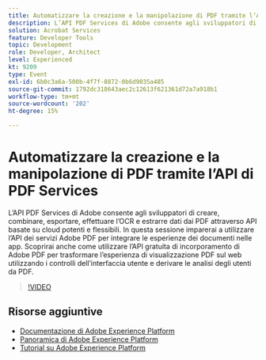 ```yaml
---
title: Automatizzare la creazione e la manipolazione di PDF tramite l’API di PDF Services
description: L’API PDF Services di Adobe consente agli sviluppatori di creare, combinare, esportare, effettuare l’OCR e estrarre dati dai PDF attraverso API basate su cloud potenti e flessibili. In questa sessione imparerai a utilizzare l’API dei servizi Adobe PDF per integrare le esperienze dei documenti nelle app. Scoprirai anche come utilizzare l’API gratuita di incorporamento di Adobe PDF per trasformare l’esperienza di visualizzazione PDF sul web utilizzando i controlli dell’interfaccia utente e derivare le analisi degli utenti da PDF.
solution: Acrobat Services
feature: Developer Tools
topic: Development
role: Developer, Architect
level: Experienced
kt: 9209
type: Event
exl-id: 6b0c3a6a-500b-4f7f-8872-0b6d9035a485
source-git-commit: 1792dc318643aec2c12613f621361d72a7a918b1
workflow-type: tm+mt
source-wordcount: '202'
ht-degree: 15%

---
```


# Automatizzare la creazione e la manipolazione di PDF tramite l’API di PDF Services

L’API PDF Services di Adobe consente agli sviluppatori di creare, combinare, esportare, effettuare l’OCR e estrarre dati dai PDF attraverso API basate su cloud potenti e flessibili. In questa sessione imparerai a utilizzare l’API dei servizi Adobe PDF per integrare le esperienze dei documenti nelle app. Scoprirai anche come utilizzare l’API gratuita di incorporamento di Adobe PDF per trasformare l’esperienza di visualizzazione PDF sul web utilizzando i controlli dell’interfaccia utente e derivare le analisi degli utenti da PDF.

>[!VIDEO](https://video.tv.adobe.com/v/338039/?quality=12&learn=on&hidetitle=true)

## Risorse aggiuntive

- [Documentazione di Adobe Experience Platform](https://experienceleague.adobe.com/docs/experience-platform.html?lang=it)
- [Panoramica di Adobe Experience Platform](https://experienceleague.adobe.com/docs/experience-platform/landing/home.html?lang=it)
- [Tutorial su Adobe Experience Platform](https://experienceleague.adobe.com/docs/platform-learn/tutorials/overview.html?lang=it)
